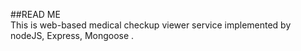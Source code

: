 ##READ ME       
This is web-based medical checkup viewer service implemented by nodeJS, Express, Mongoose .